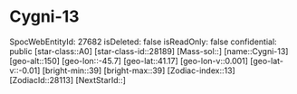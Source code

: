 ﻿---
location: [41.17,-45.7,150]
type: Station
tags:
- astro/Star

---

# Cygni-13

SpocWebEntityId: 27682
isDeleted: false
isReadOnly: false
confidential: public
[star-class::A0]
[star-class-id::28189]
[Mass-sol::]
[name::Cygni-13]
[geo-alt::150]
[geo-lon::-45.7]
[geo-lat::41.17]
[geo-lon-v::0.001]
[geo-lat-v::-0.01]
[bright-min::39]
[bright-max::39]
[Zodiac-index::13]
[ZodiacId::28113]
[NextStarId::]

